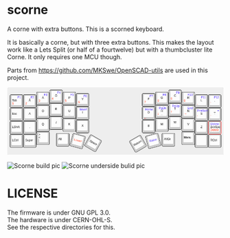 # scorne
A corne with extra buttons. This is a scorned keyboard.

It is basically a corne, but with three extra buttons. This makes the layout work like a Lets Split (or half of a fourtwelve) but with a thumbcluster lite Corne. It only requires one MCU though.

Parts from https://github.com/MKSwe/OpenSCAD-utils are used in this project.

![Scorne keymap with Svorak layout](scorne.png)

![Scorne build pic](https://i.imgur.com/pntG12i.jpg)
![Scorne underside bulid pic](https://i.imgur.com/1n74GQY.jpg)


# LICENSE
The firmware is under GNU GPL 3.0.  
The hardware is under CERN-OHL-S.  
See the respective directories for this.
